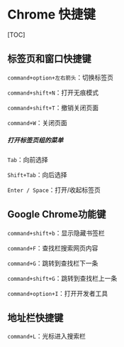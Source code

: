 # Chrome 快捷键

[TOC]

## 标签页和窗口快捷键

`command+option+左右箭头`：切换标签页

`command+shift+N`：打开无痕模式

`command+shift+T`：撤销关闭页面

`command+W`：关闭页面

##### 打开标签页组的菜单

`Tab`：向前选择

`Shift+Tab`：向后选择

`Enter / Space`：打开/收起标签页

## Google Chrome功能键

`command+shift+b`：显示隐藏书签栏

`command+F`：查找栏搜索网页内容

`command+G`：跳转到查找栏下一条

`command+shift+G`：跳转到查找栏上一条

`command+option+I`：打开开发者工具

## 地址栏快捷键

`command+L`：光标进入搜索栏

